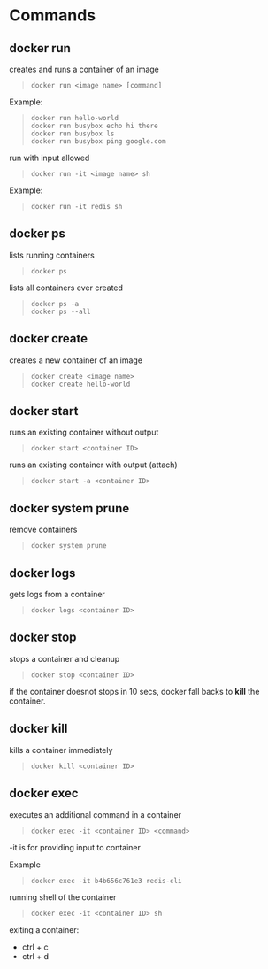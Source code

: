 # **Commands**

## **docker run**
creates and runs a container of an image
> `docker run <image name> [command]`  

Example:
> `docker run hello-world`  
> `docker run busybox echo hi there`  
> `docker run busybox ls`  
> `docker run busybox ping google.com`  

run with input allowed
> `docker run -it <image name> sh`

Example:
> `docker run -it redis sh`

## **docker ps**
lists running containers
> `docker ps`  

lists all containers ever created  
> `docker ps -a`  
> `docker ps --all`  

## **docker create**
creates a new container of an image
> `docker create <image name>`  
> `docker create hello-world`  


## **docker start**
runs an existing container without output
> `docker start <container ID>`  

runs an existing container with output (attach)
> `docker start -a <container ID>`  


## **docker system prune**
remove containers
> `docker system prune`

## **docker logs**
gets logs from a container
> `docker logs <container ID>`

## **docker stop**
stops a container and cleanup
> `docker stop <container ID>`

if the container doesnot stops in 10 secs, docker fall backs to **kill** the container.


## **docker kill**
kills a container immediately
> `docker kill <container ID>`

## **docker exec**
executes an additional command in a container
> `docker exec -it <container ID> <command>`

-it is for providing input to container

Example
>`docker exec -it b4b656c761e3 redis-cli`

running shell of the container
> `docker exec -it <container ID> sh`

exiting a container:
- ctrl + c
- ctrl + d